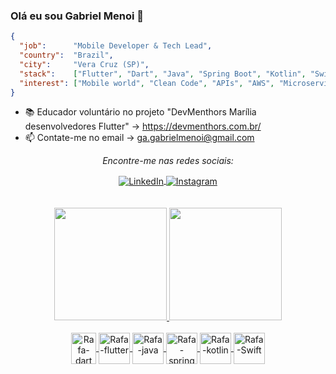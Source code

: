 ### Olá eu sou Gabriel Menoi 👋

```json
{
  "job":      "Mobile Developer & Tech Lead",
  "country":  "Brazil",
  "city":     "Vera Cruz (SP)",
  "stack":    ["Flutter", "Dart", "Java", "Spring Boot", "Kotlin", "Swift", "..."],
  "interest": ["Mobile world", "Clean Code", "APIs", "AWS", "Microservices", "Go", "Architecture","..."], 
}
```

- 📚 Educador voluntário no projeto "DevMenthors Marília desenvolvedores Flutter" -> https://devmenthors.com.br/
- 📫 Contate-me no email -> ga.gabrielmenoi@gmail.com
<div align="center">
<p align="center"><i> Encontre-me nas redes sociais:</i><br></p>
<a align="center" href="https://br.linkedin.com/in/gabrielmenoi" rel="nofollow">
	<img align="center" src="https://camo.githubusercontent.com/1598532a3542326fff0ea5e0481f39287c1a1a201b07b4fff95c5ecd6a30553e/68747470733a2f2f696d672e736869656c64732e696f2f62616467652f4c696e6b6564496e2d2532333030373742352e7376673f267374796c653d666c61742d737175617265266c6f676f3d6c696e6b6564696e266c6f676f436f6c6f723d7768697465" alt="LinkedIn" data-canonical-src="https://img.shields.io/badge/LinkedIn-%230077B5.svg?&amp;style=flat-square&amp;logo=linkedin&amp;logoColor=white" style="max-width:100%;">
</a>
<a align="center" href="https://www.instagram.com/gabrielmenoi/" rel="nofollow">
	<img align="center" src="https://camo.githubusercontent.com/b091cb88e26295fdc73b1f1f91d812216757930cb4d60f7951a07deff2a53fd5/68747470733a2f2f696d672e736869656c64732e696f2f62616467652f496e7374616772616d2d2532334534343035462e7376673f267374796c653d666c61742d737175617265266c6f676f3d696e7374616772616d266c6f676f436f6c6f723d7768697465" alt="Instagram" data-canonical-src="https://img.shields.io/badge/Instagram-%23E4405F.svg?&amp;style=flat-square&amp;logo=instagram&amp;logoColor=white" style="max-width:100%;">
</a>
</div>

</br>
</br>

<div align="center">
  <a href="https://github.com/gabrielmenoi0">
  <img height="180em" src="https://github-readme-stats.vercel.app/api?username=gabrielmenoi0&show_icons=true&theme=dracula&include_all_commits=true&count_private=true"/>
  <img height="180em" src="https://github-readme-stats.vercel.app/api/top-langs/?username=gabrielmenoi0&layout=compact&langs_count=7&theme=dracula"/>
</div>
<div align="center" style="display: inline_block"><br>
  <img align="center" alt="Rafa-dart" height="50" width="40" src="https://cdn.jsdelivr.net/gh/devicons/devicon/icons/dart/dart-plain-wordmark.svg" />
  <img align="center" alt="Rafa-flutter" height="50" width="50" src="https://cdn.jsdelivr.net/gh/devicons/devicon/icons/flutter/flutter-original.svg" />
  <img align="center" alt="Rafa-java" height="50" width="50" src="https://cdn.jsdelivr.net/gh/devicons/devicon/icons/java/java-original-wordmark.svg" />
  <img align="center" alt="Rafa-spring" height="50" width="50" src="https://cdn.jsdelivr.net/gh/devicons/devicon/icons/spring/spring-original-wordmark.svg" />
  <img align="center" alt="Rafa-kotlin" height="50" width="50" src="https://cdn.jsdelivr.net/gh/devicons/devicon/icons/kotlin/kotlin-original-wordmark.svg" />
<img align="center" alt="Rafa-Swift" height="50" width="50" src="https://cdn.jsdelivr.net/gh/devicons/devicon/icons/swift/swift-original.svg" />

  </div>

  
